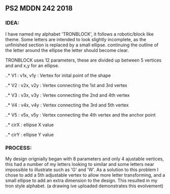 ## PS2 MDDN 242 2018

### IDEA:

I have named my alphabet 'TRONBLOCK', it follows a robotic/block like theme. Some letters are intended to look slightly incomplete, as the unfinished section is replaced by a small ellipse. continuing the outline of the letter around the ellipse the letter should become clear.

TRONBLOCK uses 12 parameters, these are divided up between 5 vertices and and x,y for an ellipse.

..* V1 : v1x, v1y : Vertex for inital point of the shape

..* V2 : v2x, v2y : Vertex connecting the 1st and 3rd vertex

..* V3 : v3x, v3y : Vertex connecting the 2nd and 4th vertex

..* V4 : v4x, v4y : Vertex connecting the 3rd and 5th vertex

..* V5 : v5x, v5y : Vertex connecting the 4th vertex and the anchor point

..* cirX : ellipse X value

..* cirY : ellipse Y value

### PROCESS:

My design orignially began with 8 parameters and only 4 ajustable vertices, this had a number of my letters looking to similar and some letters near impossible to illustrate such as 'G' and 'W'. As a solution to this problem I chose to add a 5th adjustable vertex to allow more letter transforming, and a small ellipse to add an extra dimension to the design. This resulted in my tron style alphabet. (a drawing ive uploaded demonstrates this evolvement) 



